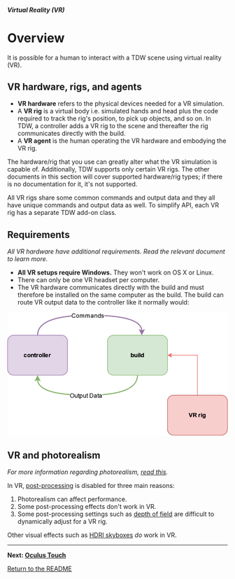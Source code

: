 ##### Virtual Reality (VR)

# Overview

It is possible for a human to interact with a TDW scene using virtual reality (VR).

## VR hardware, rigs, and agents

- **VR hardware** refers to the physical devices needed for a VR simulation.
- A **VR rig** is a virtual body i.e. simulated hands and head plus the code required to track the rig's position, to pick up objects, and so on. In TDW, a controller adds a VR rig to the scene and thereafter the rig communicates directly with the build.
- A **VR agent** is the human operating the VR hardware and embodying the VR rig.

The hardware/rig that you use can greatly alter what the VR simulation is capable of. Additionally, TDW supports only certain VR rigs. The other documents in this section will cover supported hardware/rig types; if there is no documentation for it, it's not supported.

All VR rigs share some common commands and output data and they all have unique commands and output data as well. To simplify API, each VR rig has a separate TDW add-on class.

## Requirements

*All VR hardware have additional requirements. Read the relevant document to learn more.*

- **All VR setups require Windows.** They won't work on OS X or Linux.
- There can only be one VR headset per computer.
- The VR hardware communicates directly with the build and must therefore be installed on the same computer as the build. The build can route VR output data to the controller like it normally would:

![](images/vr.drawio.png)

## VR and photorealism

*For more information regarding photorealism, [read this](../photorealism/overview.md).*

In VR, [post-processing](../photorealism/post_processing.md) is disabled for three main reasons: 

1. Photorealism can affect performance. 
2. Some post-processing effects don't work in VR. 
3. Some post-processing settings such as [depth of field](../photorealism/depth_of_field.md) are difficult to dynamically adjust for a VR rig.

Other visual effects such as [HDRI skyboxes](../photorealism/lighting.md) *do* work in VR.

***

**Next: [Oculus Touch](oculus_touch.md)**

[Return to the README](../../../README.md)


